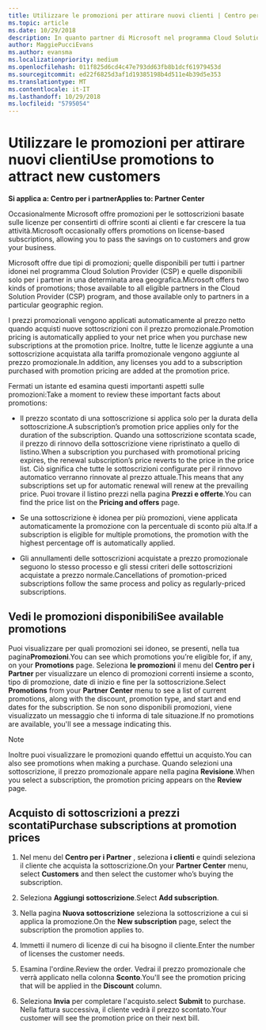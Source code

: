 ```yaml
---
title: Utilizzare le promozioni per attirare nuovi clienti | Centro per i partner
ms.topic: article
ms.date: 10/29/2018
description: In quanto partner di Microsoft nel programma Cloud Solutions Provider, puoi acquistare sottoscrizioni a prezzi promozionali e offrire sconti ai tuoi clienti.
author: MaggiePucciEvans
ms.author: evansma
ms.localizationpriority: medium
ms.openlocfilehash: 011f825d6cd4c47e793dd63fb8b1dcf61979453d
ms.sourcegitcommit: ed22f6825d3af1d19385198b4d511e4b39d5e353
ms.translationtype: MT
ms.contentlocale: it-IT
ms.lasthandoff: 10/29/2018
ms.locfileid: "5795054"
---
```

# <a name="use-promotions-to-attract-new-customers"></a><span data-ttu-id="e5165-103">Utilizzare le promozioni per attirare nuovi clienti</span><span class="sxs-lookup"><span data-stu-id="e5165-103">Use promotions to attract new customers</span></span>  

**<span data-ttu-id="e5165-104">Si applica a: Centro per i partner</span><span class="sxs-lookup"><span data-stu-id="e5165-104">Applies to: Partner Center</span></span>**

<!--[FWLink: https://go.microsoft.com/fwlink/?linkid=852469]-->

<span data-ttu-id="e5165-105">Occasionalmente Microsoft offre promozioni per le sottoscrizioni basate sulle licenze per consentirti di offrire sconti ai clienti e far crescere la tua attività.</span><span class="sxs-lookup"><span data-stu-id="e5165-105">Microsoft occasionally offers promotions on license-based subscriptions, allowing you to pass the savings on to customers and grow your business.</span></span> 

<span data-ttu-id="e5165-106">Microsoft offre due tipi di promozioni; quelle disponibili per tutti i partner idonei nel programma Cloud Solution Provider (CSP) e quelle disponibili solo per i partner in una determinata area geografica.</span><span class="sxs-lookup"><span data-stu-id="e5165-106">Microsoft offers two kinds of promotions; those available to all eligible partners in the Cloud Solution Provider (CSP) program, and those available only to partners in a particular geographic region.</span></span>

<span data-ttu-id="e5165-107">I prezzi promozionali vengono applicati automaticamente al prezzo netto quando acquisti nuove sottoscrizioni con il prezzo promozionale.</span><span class="sxs-lookup"><span data-stu-id="e5165-107">Promotion pricing is automatically applied to your net price when you purchase new subscriptions at the promotion price.</span></span> <span data-ttu-id="e5165-108">Inoltre, tutte le licenze aggiunte a una sottoscrizione acquistata alla tariffa promozionale vengono aggiunte al prezzo promozionale.</span><span class="sxs-lookup"><span data-stu-id="e5165-108">In addition, any licenses you add to a subscription purchased with promotion pricing are added at the promotion price.</span></span> 

<span data-ttu-id="e5165-109">Fermati un istante ed esamina questi importanti aspetti sulle promozioni:</span><span class="sxs-lookup"><span data-stu-id="e5165-109">Take a moment to review these important facts about promotions:</span></span>

-   <span data-ttu-id="e5165-110">Il prezzo scontato di una sottoscrizione si applica solo per la durata della sottoscrizione.</span><span class="sxs-lookup"><span data-stu-id="e5165-110">A subscription’s promotion price applies only for the duration of the subscription.</span></span> <span data-ttu-id="e5165-111">Quando una sottoscrizione scontata scade, il prezzo di rinnovo della sottoscrizione viene ripristinato a quello di listino.</span><span class="sxs-lookup"><span data-stu-id="e5165-111">When a subscription you purchased with promotional pricing expires, the renewal subscription’s price reverts to the price in the price list.</span></span> <span data-ttu-id="e5165-112">Ciò significa che tutte le sottoscrizioni configurate per il rinnovo automatico verranno rinnovate al prezzo attuale.</span><span class="sxs-lookup"><span data-stu-id="e5165-112">This means that any subscriptions set up for automatic renewal will renew at the prevailing price.</span></span> <span data-ttu-id="e5165-113">Puoi trovare il listino prezzi nella pagina **Prezzi e offerte**.</span><span class="sxs-lookup"><span data-stu-id="e5165-113">You can find the price list on the **Pricing and offers** page.</span></span> 

-   <span data-ttu-id="e5165-114">Se una sottoscrizione è idonea per più promozioni, viene applicata automaticamente la promozione con la percentuale di sconto più alta.</span><span class="sxs-lookup"><span data-stu-id="e5165-114">If a subscription is eligible for multiple promotions, the promotion with the highest percentage off is automatically applied.</span></span>

-   <span data-ttu-id="e5165-115">Gli annullamenti delle sottoscrizioni acquistate a prezzo promozionale seguono lo stesso processo e gli stessi criteri delle sottoscrizioni acquistate a prezzo normale.</span><span class="sxs-lookup"><span data-stu-id="e5165-115">Cancellations of promotion-priced subscriptions follow the same process and policy as regularly-priced subscriptions.</span></span>

## <a name="see-available-promotions"></a><span data-ttu-id="e5165-116">Vedi le promozioni disponibili</span><span class="sxs-lookup"><span data-stu-id="e5165-116">See available promotions</span></span>

<span data-ttu-id="e5165-117">Puoi visualizzare per quali promozioni sei idoneo, se presenti, nella tua pagina**Promozioni**.</span><span class="sxs-lookup"><span data-stu-id="e5165-117">You can see which promotions you’re eligible for, if any, on your **Promotions** page.</span></span> <span data-ttu-id="e5165-118">Seleziona **le promozioni** il menu del **Centro per i Partner** per visualizzare un elenco di promozioni correnti insieme a sconto, tipo di promozione, date di inizio e fine per la sottoscrizione.</span><span class="sxs-lookup"><span data-stu-id="e5165-118">Select **Promotions** from your **Partner Center** menu to see a list of current promotions, along with the discount, promotion type, and start and end dates for the subscription.</span></span> <span data-ttu-id="e5165-119">Se non sono disponibili promozioni, viene visualizzato un messaggio che ti informa di tale situazione.</span><span class="sxs-lookup"><span data-stu-id="e5165-119">If no promotions are available, you'll see a message indicating this.</span></span> 

> [!NOTE]  
> <span data-ttu-id="e5165-120">Inoltre puoi visualizzare le promozioni quando effettui un acquisto.</span><span class="sxs-lookup"><span data-stu-id="e5165-120">You can also see promotions when making a purchase.</span></span> <span data-ttu-id="e5165-121">Quando selezioni una sottoscrizione, il prezzo promozionale appare nella pagina **Revisione**.</span><span class="sxs-lookup"><span data-stu-id="e5165-121">When you select a subscription, the promotion pricing appears on the **Review** page.</span></span>

## <a name="purchase-subscriptions-at-promotion-prices"></a><span data-ttu-id="e5165-122">Acquisto di sottoscrizioni a prezzi scontati</span><span class="sxs-lookup"><span data-stu-id="e5165-122">Purchase subscriptions at promotion prices</span></span>

1. <span data-ttu-id="e5165-123">Nel menu del **Centro per i Partner** , seleziona **i clienti** e quindi seleziona il cliente che acquista la sottoscrizione.</span><span class="sxs-lookup"><span data-stu-id="e5165-123">On your **Partner Center** menu, select **Customers** and then select the customer who’s buying the subscription.</span></span> 

2. <span data-ttu-id="e5165-124">Seleziona **Aggiungi sottoscrizione**.</span><span class="sxs-lookup"><span data-stu-id="e5165-124">Select **Add subscription**.</span></span>

3. <span data-ttu-id="e5165-125">Nella pagina **Nuova sottoscrizione** seleziona la sottoscrizione a cui si applica la promozione.</span><span class="sxs-lookup"><span data-stu-id="e5165-125">On the **New subscription** page, select the subscription the promotion applies to.</span></span>

4. <span data-ttu-id="e5165-126">Immetti il numero di licenze di cui ha bisogno il cliente.</span><span class="sxs-lookup"><span data-stu-id="e5165-126">Enter the number of licenses the customer needs.</span></span> 

5. <span data-ttu-id="e5165-127">Esamina l'ordine.</span><span class="sxs-lookup"><span data-stu-id="e5165-127">Review the order.</span></span> <span data-ttu-id="e5165-128">Vedrai il prezzo promozionale che verrà applicato nella colonna **Sconto**.</span><span class="sxs-lookup"><span data-stu-id="e5165-128">You'll see the promotion pricing that will be applied in the **Discount** column.</span></span>  

6.  <span data-ttu-id="e5165-129">Seleziona **Invia** per completare l'acquisto.</span><span class="sxs-lookup"><span data-stu-id="e5165-129">select **Submit** to purchase.</span></span> <span data-ttu-id="e5165-130">Nella fattura successiva, il cliente vedrà il prezzo scontato.</span><span class="sxs-lookup"><span data-stu-id="e5165-130">Your customer will see the promotion price on their next bill.</span></span>  



